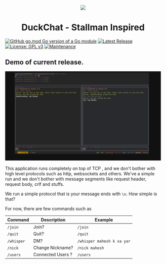 <p align="center">
<img src="https://user-images.githubusercontent.com/64764773/153582967-b7c7fa11-a91d-4f40-9521-48dc9432dfe2.png" width="100" align="center">
</p>
<h1 align="center">DuckChat - Stallman Inspired </h1>

[![GitHub go.mod Go version of a Go module](https://img.shields.io/github/go-mod/go-version/gomods/athens.svg)]() [![Latest Release](https://github.com/regmicmahesh/duckchatstallmaninspired/actions/workflows/pull-request-merge.yml/badge.svg?branch=main)](https://github.com/regmicmahesh/duckchatstallmaninspired/actions/workflows/pull-request-merge.yml) [![License: GPL v3](https://img.shields.io/badge/License-GPLv3-blue.svg)](https://www.gnu.org/licenses/gpl-3.0) [![Maintenance](https://img.shields.io/badge/Maintained%3F-yes-green.svg)](https://GitHub.com/regmicmahesh/duckchatstallmaninspired/graphs/commit-activity)

## Demo of current release.

![](./screenshot.gif)

This application runs completely on top of TCP , and we don't bother with high level protocols such as http, websockets and others. We've a simple run and we don't bother with message segments like request header, request body, crlf and stuffs.

We run a simple protocol that is your message ends with `\n`. How simple is that?

For now, there are few commands such as

| Command    | Description       | Example                    |
| ---------- | ----------------- | -------------------------- |
| `/join`    | Join?             | `/join`                    |
| `/quit`    | Quit?             | `/quit`                    |
| `/whisper` | DM?               | `/whisper mahesh k xa yar` |
| `/nick`    | Change Nickname?  | `/nick mahesh`             |
| `/users`   | Connected Users ? | `/users`                   |

